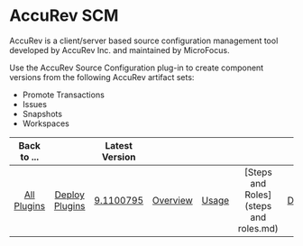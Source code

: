 
AccuRev SCM
===========



AccuRev is a client/server based source configuration management tool developed by AccuRev Inc. and maintained by 
MicroFocus.




Use the AccuRev Source Configuration plug-in to create component versions from the following AccuRev 
artifact sets: 


* Promote Transactions
* Issues
* Snapshots
* Workspaces




|Back to ...||Latest Version|||||
| :---: | :---: | :---: | :---: | :---: | :---: | :---: |
|[All Plugins](../../index.md)|[Deploy Plugins](../README.md)|[9.1100795](https://raw.githubusercontent.com/UrbanCode/IBM-UCD-PLUGINS/main/files/AccuRevSourceConfig/AccuRevSourceConfig-9.1100795.zip)|[Overview](overview.md)|[Usage](usage.md)|[Steps and Roles](steps and roles.md)|[Downloads](downloads.md)|
